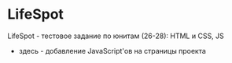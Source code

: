 # LifeSpot
 LifeSpot - тестовое задание по юнитам (26-28): HTML и CSS, JS
 - здесь - добавление JavaScript'ов на страницы проекта
